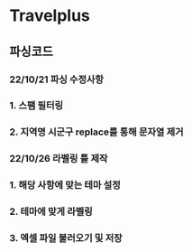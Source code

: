 # Travelplus
## 파싱코드

### 22/10/21 파싱 수정사항
### 1. 스팸 필터링
### 2. 지역명 시군구 replace를 통해 문자열 제거

### 22/10/26 라벨링 틀 제작
### 1. 해당 사항에 맞는 테마 설정
### 2. 테마에 맞게 라벨링
### 3. 엑셀 파일 불러오기 및 저장
